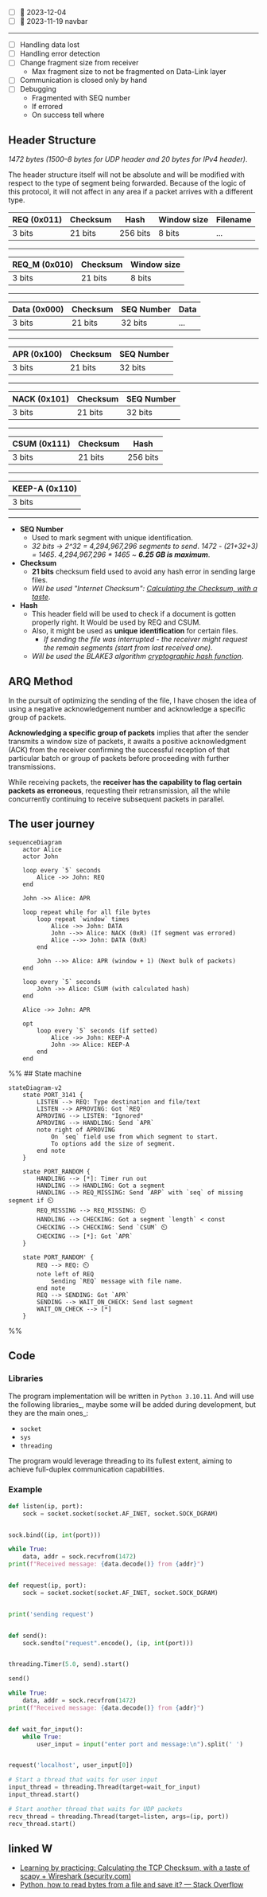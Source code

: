 - [ ] 📅 2023-12-04
- [ ] 📅 2023-11-19 navbar

--- 

- [ ] Handling data lost
- [ ] Handling error detection
- [ ] Change fragment size from receiver
    - Max fragment size to not be fragmented on Data-Link layer
- [ ] Communication is closed only by hand
- [ ] Debugging
    - Fragmented with SEQ number
    - If errored
    - On success tell where

## Header Structure

_1472 bytes (1500–8 bytes for UDP header and 20 bytes for IPv4 header)_.

The header structure itself will not be absolute and will be modified with respect to the type of segment being
forwarded. Because of the logic of this protocol, it will not affect in any area if a packet arrives with a different
type.

| REQ (0x011) | Checksum | Hash     | Window size | Filename |
|-------------|----------|----------|-------------|----------|
| 3 bits      | 21 bits  | 256 bits | 8 bits      | ...      |

---

| REQ_M (0x010) | Checksum | Window size |
|---------------|----------|-------------|
| 3 bits        | 21 bits  | 8 bits      |

---

| Data (0x000) | Checksum | SEQ Number | Data |
|--------------|----------|------------|------|
| 3 bits       | 21 bits  | 32 bits    | ...  |

---

| APR (0x100) | Checksum | SEQ Number | 
|-------------|----------|------------|
| 3 bits      | 21 bits  | 32 bits    | 

---

| NACK (0x101) | Checksum | SEQ Number | 
|--------------|----------|------------|
| 3 bits       | 21 bits  | 32 bits    | 

---

| CSUM (0x111) | Checksum | Hash     | 
|--------------|----------|----------|
| 3 bits       | 21 bits  | 256 bits | 

---

| KEEP-A (0x110) |  
|----------------|
| 3 bits         | 

---

- **SEQ Number**
    - Used to mark segment with unique identification.
    - _32 bits -> 2^32 = 4,294,967,296 segments to send_.
      _1472 - (21+32+3) = 1465_.
      _4,294,967,296 * 1465 ~ **6.25 GB is maximum**_.
- **Checksum**
    - **21 bits** checksum field used to avoid any hash error in sending large files.
    - _Will be used "Internet
      Checksum":
      [Calculating the Checksum,
      with a taste](https://www.securitynik.com/2015/08/calculating-udp-checksum-with-taste-of_3.html)_.
- **Hash**
    - This header field will be used to check if a document is gotten properly right. It Would be used by REQ and CSUM.
    - Also, it might be used as **unique identification** for certain files.
        - _If sending the file was interrupted - the receiver might request the remain segments (start from last
          received one)_.
    - _Will be used the BLAKE3 algorithm [cryptographic hash function](https://github.com/BLAKE3-team/BLAKE3)_.

## ARQ Method

In the pursuit of optimizing the sending of the file, I have chosen the idea of using a negative acknowledgement
number and acknowledge a specific group of packets.

**Acknowledging a specific group of packets** implies that after the sender transmits a window size of packets, it
awaits a positive acknowledgment (ACK) from the receiver confirming the successful reception of that particular batch or
group of packets before proceeding with further transmissions.

While receiving packets, the **receiver has the capability to flag certain packets as erroneous**, requesting their
retransmission, all the while concurrently continuing to receive subsequent packets in parallel.

## The user journey

```mermaid
sequenceDiagram
    actor Alice
    actor John

    loop every `5` seconds
        Alice ->> John: REQ  
    end

    John ->> Alice: APR

    loop repeat while for all file bytes
        loop repeat `window` times
            Alice ->> John: DATA
            John -->> Alice: NACK (0xR) (If segment was errored)
            Alice -->> John: DATA (0xR)
        end

        John -->> Alice: APR (window + 1) (Next bulk of packets)
    end

    loop every `5` seconds
        John ->> Alice: CSUM (with calculated hash)
    end

    Alice ->> John: APR

    opt
        loop every `5` seconds (if setted)
            Alice ->> John: KEEP-A
            John ->> Alice: KEEP-A
        end
    end
```

%% ## State machine

```mermaid
stateDiagram-v2
    state PORT_3141 {
        LISTEN --> REQ: Type destination and file/text
        LISTEN --> APROVING: Got `REQ`
        APROVING --> LISTEN: "Ignored"
        APROVING --> HANDLING: Send `APR`
        note right of APROVING
            On `seq` field use from which segment to start.
            To options add the size of segment.
        end note
    }

    state PORT_RANDOM {
        HANDLING --> [*]: Timer run out
        HANDLING --> HANDLING: Got a segment
        HANDLING --> REQ_MISSING: Send `ARP` with `seq` of missing segment if ⏲️
        REQ_MISSING --> REQ_MISSING: ⏲️
        HANDLING --> CHECKING: Got a segment `length` < const
        CHECKING --> CHECKING: Send `CSUM` ⏲️
        CHECKING --> [*]: Got `APR`
    }

    state PORT_RANDOM' {
        REQ --> REQ: ⏲️
        note left of REQ
            Sending `REQ` message with file name.
        end note
        REQ --> SENDING: Got `APR`
        SENDING --> WAIT_ON_CHECK: Send last segment
        WAIT_ON_CHECK --> [*]
    }
 ```

%%

## Code

### Libraries

The program implementation will be written in `Python 3.10.11`.
And will use the following libraries_, maybe some will be added during development, but they are the
main ones_:

- `socket`
- `sys`
- `threading`

The program would leverage threading to its fullest extent, aiming to achieve full-duplex communication capabilities.

### Example

```python
def listen(ip, port):
    sock = socket.socket(socket.AF_INET, socket.SOCK_DGRAM)


sock.bind((ip, int(port)))

while True:
    data, addr = sock.recvfrom(1472)
print(f"Received message: {data.decode()} from {addr}")


def request(ip, port):
    sock = socket.socket(socket.AF_INET, socket.SOCK_DGRAM)


print('sending request')


def send():
    sock.sendto("request".encode(), (ip, int(port)))


threading.Timer(5.0, send).start()

send()

while True:
    data, addr = sock.recvfrom(1472)
print(f"Received message: {data.decode()} from {addr}")


def wait_for_input():
    while True:
        user_input = input("enter port and message:\n").split(' ')


request('localhost', user_input[0])

# Start a thread that waits for user input
input_thread = threading.Thread(target=wait_for_input)
input_thread.start()

# Start another thread that waits for UDP packets
recv_thread = threading.Thread(target=listen, args=(ip, port))
recv_thread.start()
```

## linked W

- [Learning by practicing: Calculating the TCP Checksum, with a taste of scapy + Wireshark (security.com)](https://www.securitynik.com/2015/08/calculating-udp-checksum-with-taste-of_3.html)
- [Python, how to read bytes from a file and save it? — Stack Overflow](https://stackoverflow.com/questions/6787233/python-how-to-read-bytes-from-file-and-save-it)

